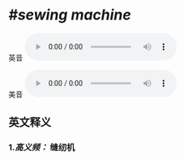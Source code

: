 # ***\#sewing machine*** 
英音
<audio src="./media/sewing machine-B.aac" controls="controls"></audio>

美音
<audio src="./media/sewing machine.aac" controls="controls"></audio>



  

英文释义
---
### 1.*高义频：* **缝纫机**  


